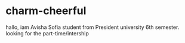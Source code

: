 # charm-cheerful
hallo, iam Avisha Sofia student from President university 6th semester. looking for the part-time/intership 
